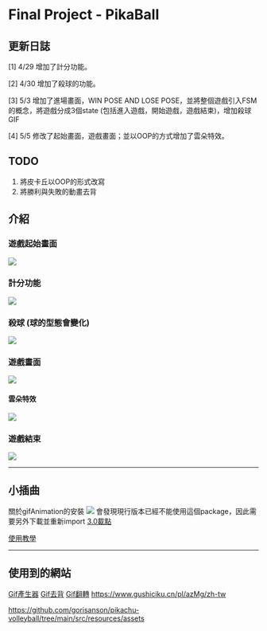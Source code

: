 # Final Project - PikaBall


## 更新日誌

[1] 4/29 增加了計分功能。

[2] 4/30 增加了殺球的功能。

[3] 5/3 增加了進場畫面，WIN POSE AND LOSE POSE，並將整個遊戲引入FSM的概念，將遊戲分成3個state (包括進入遊戲，開始遊戲，遊戲結束)，增加殺球GIF

[4] 5/5 修改了起始畫面，遊戲畫面；並以OOP的方式增加了雲朵特效。


## TODO
1. 將皮卡丘以OOP的形式改寫
2. 將勝利與失敗的動畫去背

## 介紹

### 遊戲起始畫面

![](https://i.imgur.com/uoO9A25.jpg)


### 計分功能

![](https://i.imgur.com/LjivFii.png)


### 殺球 (球的型態會變化)
![](https://i.imgur.com/nktW3l7.jpg)


### 遊戲畫面
![](https://i.imgur.com/UeW6sU7.jpg)

#### 雲朵特效

![](https://i.imgur.com/1r9CtiE.jpg)


### 遊戲結束

![](https://i.imgur.com/HvohdCy.jpg)

---
## 小插曲
關於gifAnimation的安裝
![](https://i.imgur.com/aNIt7cn.png)
會發現現行版本已經不能使用這個package，因此需要另外下載並重新import
[3.0載點](https://github.com/extrapixel/gif-animation/blob/3.0/distribution/gifAnimation.zip)

[使用教學](https://www.gushiciku.cn/pl/azMg/zh-tw)

---

## 使用到的網站

[Gif產生器](https://gifmake.com/)
[Gif去背](https://www.unscreen.com/upload)
[Gif翻轉](https://www.online-image-editor.com/)
https://www.gushiciku.cn/pl/azMg/zh-tw

https://github.com/gorisanson/pikachu-volleyball/tree/main/src/resources/assets

